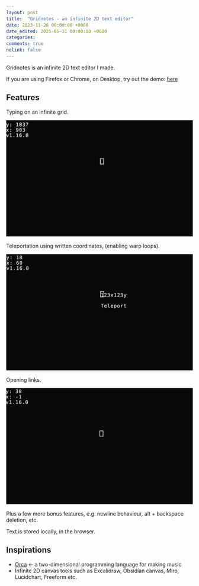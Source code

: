 ```yaml
---
layout: post
title:  "Gridnotes - an infinite 2D text editor"
date: 2023-11-26 00:00:00 +0000
date_edited: 2025-05-31 00:00:00 +0000
categories:
comments: true
nolink: false
---
```


Gridnotes is an infinite 2D text editor I made.

If you are using Firefox or Chrome, on Desktop, try out the demo: [here](https://gridnotes.io/v1/)

## Features

Typing on an infinite grid.

<p align="center">
<img 
    src="/assets/posts/gridnotes/gridnotes-1.gif"
    alt="Image showing typing on the grid"
/>
</p>

Teleportation using written coordinates, (enabling warp loops).
 
<p align="center">
<img 
    src="/assets/posts/gridnotes/teleport.gif"
    alt="Image showing teleporting using coordinates"
/>
</p>


Opening links.

<p align="center">
<img 
    src="/assets/posts/gridnotes/link.gif"
    alt="Image showing using links"
/>
</p>

Plus a few more bonus features, e.g. newline behaviour, alt + backspace deletion, etc.

Text is stored locally, in the browser.

## Inspirations

- [Orca](https://wiki.xxiivv.com/site/orca.html) <- a two-dimensional programming language for making music
- Infinite 2D canvas tools such as Excalidraw, Obsidian canvas, Miro, Lucidchart, Freeform etc.
